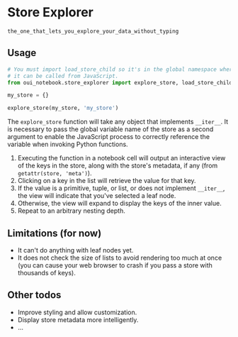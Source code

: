 # Store Explorer
`the_one_that_lets_you_explore_your_data_without_typing`

## Usage

```python
# You must import load_store_child so it's in the global namespace where
# it can be called from JavaScript.
from oui_notebook.store_explorer import explore_store, load_store_child

my_store = {}

explore_store(my_store, 'my_store')
```

The `explore_store` function will take any object that implements `__iter__`. It is necessary to pass the global variable name of the store as a second argument to enable the JavaScript process to correctly reference the variable when invoking Python functions.

1. Executing the function in a notebook cell will output an interactive view of the keys in the store, along with the store's metadata, if any (from `getattr(store, 'meta')`).
2. Clicking on a key in the list will retrieve the value for that key.
3. If the value is a primitive, tuple, or list, or does not implement `__iter__`, the view will indicate that you've selected a leaf node.
4. Otherwise, the view will expand to display the keys of the inner value.
5. Repeat to an arbitrary nesting depth.

## Limitations (for now)

* It can't do anything with leaf nodes yet.
* It does not check the size of lists to avoid rendering too much at once (you can cause your web browser to crash if you pass a store with thousands of keys).

## Other todos

* Improve styling and allow customization.
* Display store metadata more intelligently.
* ...

